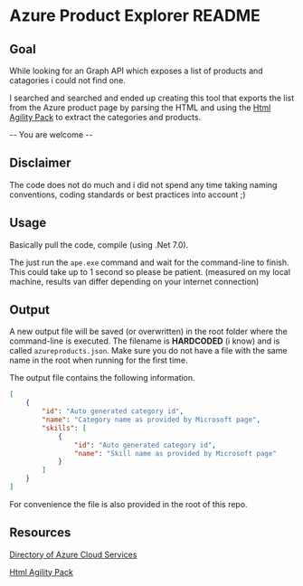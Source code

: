 # Azure Product Explorer README

## Goal

While looking for an Graph API which exposes a list of products and catagories i could not find one.

I searched and searched and ended up creating this tool that exports the list from the Azure product page by parsing the HTML and using the [Html Agility Pack](https://html-agility-pack.net/) to extract the categories and products.

-- You are welcome --

## Disclaimer

The code does not do much and i did not spend any time taking naming conventions, coding standards or best practices into account ;)

## Usage

Basically pull the code, compile (using .Net 7.0).

The just run the `ape.exe` command and wait for the command-line to finish. This could take up to 1 second so please be patient. (measured on my local machine, results van differ depending on your internet connection)

## Output

A new output file will be saved (or overwritten) in the root folder where the command-line is executed. The filename is **HARDCODED** (i know) and is called `azureproducts.json`. Make sure you do not have a file with the same name in the root when running for the first time.

The output file contains the following information.

```json
[
    {
        "id": "Auto generated category id",
        "name": "Category name as provided by Microsoft page",
        "skills": [
            {
                "id": "Auto generated category id",
                "name": "Skill name as provided by Microsoft page"
            }
        ]
    }
]
```

For convenience the file is also provided in the root of this repo.

## Resources

[Directory of Azure Cloud Services](https://azure.microsoft.com/en-us/products/)

[Html Agility Pack](https://html-agility-pack.net/) 